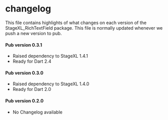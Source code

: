 # changelog

This file contains highlights of what changes on each version of the StageXL_RichTextField
package. This file is normally updated whenever we push a new version to pub.

#### Pub version 0.3.1
  * Raised dependency to StageXL 1.4.1
  * Ready for Dart 2.4

#### Pub version 0.3.0
  * Raised dependency to StageXL 1.4.0
  * Ready for Dart 2.0
  
#### Pub version 0.2.0
  * No Changelog available